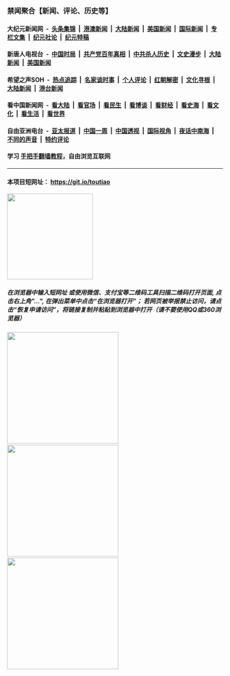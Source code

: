 ### 禁闻聚合【新闻、评论、历史等】

#### 大纪元新闻网 &nbsp;-&nbsp; [头条集锦](indexes/E头条集锦.md?t=02272202) &nbsp;|&nbsp; [港澳新闻](indexes/E港澳新闻.md?t=02272202)  &nbsp;|&nbsp; [大陆新闻](indexes/E大陆新闻.md?t=02272202) &nbsp;|&nbsp; [美国新闻](indexes/E美国新闻.md?t=02272202) &nbsp;|&nbsp; [国际新闻](indexes/E国际新闻.md?t=02272202) &nbsp;|&nbsp; [专栏文集](indexes/E专栏文集.md?t=02272202) &nbsp;|&nbsp; [纪元社论](indexes/E纪元社论.md?t=02272202) &nbsp;|&nbsp; [纪元特稿](indexes/E纪元特稿.md?t=02272202) 

#### 新唐人电视台 &nbsp;-&nbsp; [中国时局](indexes/N中国时局.md?t=02272202) &nbsp;|&nbsp; [共产党百年真相](indexes/N共产党百年真相.md?t=02272202) &nbsp;|&nbsp; [中共杀人历史](indexes/N中共杀人历史.md?t=02272202) &nbsp;|&nbsp; [文史漫步](indexes/N文史漫步.md?t=02272202) &nbsp;|&nbsp; [大陆新闻](indexes/N大陆新闻.md?t=02272202) &nbsp;|&nbsp; [美国新闻](indexes/N美国新闻.md?t=02272202)

#### 希望之声SOH &nbsp;-&nbsp; [热点追踪](indexes/H热点追踪.md?t=02272202) &nbsp;|&nbsp; [名家谈时事](indexes/H名家谈时事.md?t=02272202) &nbsp;|&nbsp; [个人评论](indexes/H个人评论.md?t=02272202)  &nbsp;|&nbsp; [红朝解密](indexes/H红朝解密.md?t=02272202) &nbsp;|&nbsp; [文化寻根](indexes/H文化寻根.md?t=02272202) &nbsp;|&nbsp; [大陆新闻](indexes/H大陆新闻.md?t=02272202) &nbsp;|&nbsp; [港台新闻](indexes/H港台新闻.md?t=02272202)

#### 看中国新闻网 &nbsp;-&nbsp; [看大陆](indexes/S看大陆.md?t=02272202) &nbsp;|&nbsp; [看官场](indexes/S看官场.md?t=02272202) &nbsp;|&nbsp; [看民生](indexes/S看民生.md?t=02272202)  &nbsp;|&nbsp; [看博谈](indexes/S看博谈.md?t=02272202) &nbsp;|&nbsp; [看财经](indexes/S看财经.md?t=02272202) &nbsp;|&nbsp; [看史海](indexes/S看史海.md?t=02272202) &nbsp;|&nbsp; [看文化](indexes/S看文化.md?t=02272202) &nbsp;|&nbsp; [看生活](indexes/S看生活.md?t=02272202) &nbsp;|&nbsp; [看世界](indexes/S看世界.md?t=02272202)

#### 自由亚洲电台 &nbsp;-&nbsp; [亚太报道](indexes/R亚太报道.md?t=02272202) &nbsp;|&nbsp; [中国一周](indexes/R中国一周.md?t=02272202) &nbsp;|&nbsp; [中国透视](indexes/R中国透视.md?t=02272202)  &nbsp;|&nbsp; [国际视角](indexes/R国际视角.md?t=02272202) &nbsp;|&nbsp; [夜话中南海](indexes/R夜话中南海.md?t=02272202) &nbsp;|&nbsp; [不同的声音](indexes/R不同的声音.md?t=02272202) &nbsp;|&nbsp; [特约评论](indexes/R特约评论.md?t=02272202)

#### 学习 [手把手翻墙教程](https://github.com/gfw-breaker/guides/wiki)，自由浏览互联网

----

#### 本项目短网址： https://git.io/toutiao
<img src="https://raw.githubusercontent.com/gfw-breaker/banned-news/master/scripts/img/qr.png" width="200px"/>  

##### 在浏览器中输入短网址 或使用微信、支付宝等二维码工具扫描二维码打开页面, 点击右上角"...", 在弹出菜单中点击“在浏览器打开”； 若网页被举报禁止访问，请点击“恢复申请访问”，将链接复制并粘贴到浏览器中打开（请不要使用QQ或360浏览器）

<img src="https://raw.githubusercontent.com/gfw-breaker/banned-news/master/scripts/img/1.png" width="260px"/> &nbsp; <img src="https://raw.githubusercontent.com/gfw-breaker/banned-news/master/scripts/img/2.png" width="260px"/> &nbsp; <img src="https://raw.githubusercontent.com/gfw-breaker/banned-news/master/scripts/img/3.png" width="260px"/>
